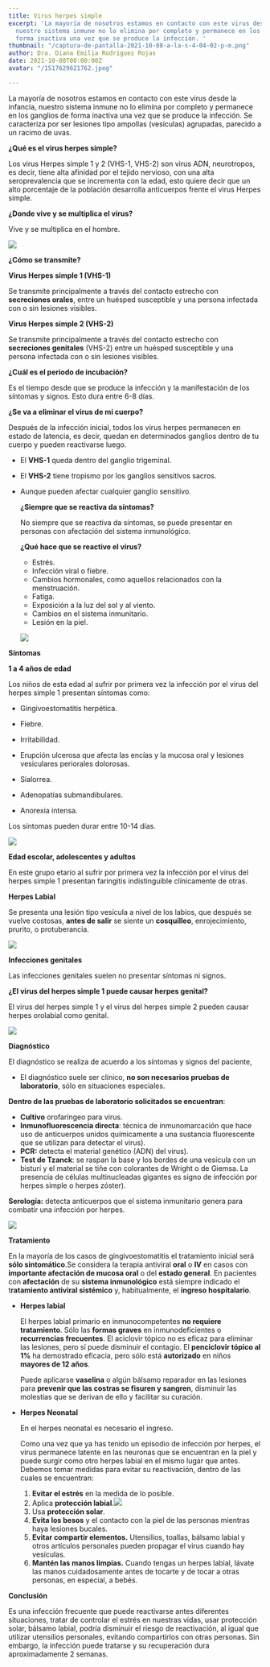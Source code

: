 ```yaml
---
title: Virus herpes simple
excerpt: 'La mayoría de nosotros estamos en contacto con este virus desde la infancia,
  nuestro sistema inmune no lo elimina por completo y permanece en los ganglios de
  forma inactiva una vez que se produce la infección. '
thumbnail: "/captura-de-pantalla-2021-10-08-a-la-s-4-04-02-p-m.png"
author: Dra. Diana Emilia Rodríguez Rojas
date: 2021-10-08T00:00:00Z
avatar: "/1517629621762.jpeg"

---
```

La mayoría de nosotros estamos en contacto con este virus desde la infancia, nuestro sistema inmune no lo elimina por completo y permanece en los ganglios de forma inactiva una vez que se produce la infección. Se caracteriza por ser lesiones tipo ampollas (vesículas) agrupadas, parecido a un racimo de uvas.

**¿Qué es el virus herpes simple?**

Los virus Herpes simple 1 y 2 (VHS-1, VHS-2) son virus ADN, neurotropos, es decir, tiene alta afinidad por el tejido nervioso, con una alta seroprevalencia que se incrementa con la edad, esto quiere decir que un alto porcentaje de la población desarrolla anticuerpos frente el virus Herpes simple.

**¿Donde vive y se multiplica el virus?**

Vive y se multiplica en el hombre.

![](/images-4.jpeg)

**¿Cómo se transmite?**

**Virus Herpes simple 1 (VHS-1)**

Se transmite principalmente a través del contacto estrecho con **secreciones orales**, entre un huésped susceptible y una persona infectada con o sin lesiones visibles.

**Virus Herpes simple 2 (VHS-2)**

Se transmite principalmente a través del contacto estrecho con **secreciones genitales** (VHS-2) entre un huésped susceptible y una persona infectada con o sin lesiones visibles.

**¿Cuál es el periodo de incubación?**

Es el tiempo desde que se produce la infección y la manifestación de los síntomas y signos. Esto dura entre 6-8 días.

**¿Se va a eliminar el virus de mi cuerpo?**

Después de la infección inicial, todos los virus herpes permanecen en estado de latencia, es decir, quedan en determinados ganglios dentro de tu cuerpo y pueden reactivarse luego.

* El **VHS-1** queda dentro del ganglio trigeminal.
* El **VHS-2** tiene tropismo por los ganglios sensitivos sacros.
* Aunque pueden afectar cualquier ganglio sensitivo.

  **¿Siempre que se reactiva da síntomas?**

  No siempre que se reactiva da síntomas, se puede presentar en personas con afectación del sistema inmunológico.

  **¿Qué hace que se reactive el virus?**
  * Estrés.
  * Infección viral o fiebre.
  * Cambios hormonales, como aquellos relacionados con la menstruación.
  * Fatiga.
  * Exposición a la luz del sol y al viento.
  * Cambios en el sistema inmunitario.
  * Lesión en la piel.

  ![](/fotofobia-1.png)

**Síntomas**

**1 a 4 años de edad**

Los niños de esta edad al sufrir por primera vez la infección por el virus del herpes simple 1 presentan síntomas como:

*  Gingivoestomatitis herpética.


* Fiebre.


* Irritabilidad.


* Erupción ulcerosa que afecta las encías y la mucosa oral y lesiones vesiculares periorales dolorosas.


* Sialorrea.


* Adenopatías submandibulares.


* Anorexia intensa.

Los síntomas pueden durar entre 10-14 días.

![](/captura-de-pantalla-2021-10-08-a-la-s-2-02-26-p-m.png)

**Edad escolar, adolescentes y adultos**

En este grupo etario al sufrir por primera vez la infección por el virus del herpes simple 1 presentan faringitis indistinguible clínicamente de otras.

**Herpes Labial**

Se presenta una lesión tipo vesícula a nivel de los labios, que después se vuelve costosas, **antes de salir** se siente un **cosquilleo**, enrojecimiento, prurito, o protuberancia.

![](/herpes-labial-y-oral.jpeg)

**Infecciones genitales**

Las infecciones genitales suelen no presentar síntomas ni signos.

**¿El virus del herpes simple 1 puede causar herpes genital?**

El virus del herpes simple 1 y el virus del herpes simple 2 pueden causar herpes orolabial como genital.

![](/genital.jpeg)

**Diagnóstico**

El diagnóstico se realiza de acuerdo a los síntomas y signos del paciente,

* El diagnóstico suele ser clínico, **no son necesarios pruebas de laboratorio**, sólo en situaciones especiales.

**Dentro de las pruebas de laboratorio solicitados se encuentran**:

* **Cultivo** orofaríngeo para virus.
* **Inmunofluorescencia directa**: técnica de inmunomarcación que hace uso de anticuerpos unidos químicamente a una sustancia fluorescente que se utilizan para detectar el virus).
* **PCR:** detecta el material genético (ADN) del virus).
* **Test de Tzanck**: se raspan la base y los bordes de una vesícula con un bisturí y el material se tiñe con colorantes de Wright o de Giemsa. La presencia de células multinucleadas gigantes es signo de infección por herpes simple o herpes zóster).

**Serología:** detecta anticuerpos que el sistema inmunitario genera para combatir una infección por herpes.

![](/post38-2.jpeg)

**Tratamiento**

En la mayoría de los casos de gingivoestomatitis el tratamiento inicial será **sólo sintomático**.Se considera la terapia antiviral **oral** o **IV** en casos con **importante afectación de mucosa oral** o del **estado general**. En pacientes con **afectación** de su **sistema inmunológico** está siempre indicado el t**ratamiento antiviral sistémico** y, habitualmente, el **ingreso hospitalario**.

* **Herpes labial**

  El herpes labial primario en inmunocompetentes **no requiere tratamiento**. Sólo las **formas graves** en inmunodeficientes o **recurrencias frecuentes**. El aciclovir tópico no es eficaz para eliminar las lesiones, pero sí puede disminuir el contagio. El **penciclovir tópico al 1%** ha demostrado eficacia, pero sólo está **autorizado** en niños **mayores de 12 años**.

  Puede aplicarse **vaselina** o algún bálsamo reparador en las lesiones para **prevenir que las costras se fisuren y sangren**, disminuir las molestias que se derivan de ello y facilitar su curación.
* **Herpes Neonatal**

  En el herpes neonatal es necesario el ingreso.

  Como una vez que ya has tenido un episodio de infección por herpes, el virus permanece latente en las neuronas que se encuentran en la piel y puede surgir como otro herpes labial en el mismo lugar que antes. Debemos tomar medidas para evitar su reactivación, dentro de las cuales se encuentran:
  1. **Evitar el estrés** en la medida de lo posible.
  2. Aplica **protección labial**.![](/protector-labial.jpeg)
  3. Usa **protección solar**.
  4. **Evita los besos** y el contacto con la piel de las personas mientras haya lesiones bucales.
  5. **Evitar compartir elementos.** Utensilios, toallas, bálsamo labial y otros artículos personales pueden propagar el virus cuando hay vesículas.
  6. **Mantén las manos limpias.** Cuando tengas un herpes labial, lávate las manos cuidadosamente antes de tocarte y de tocar a otras personas, en especial, a bebés.

**Conclusión**

Es una infección frecuente que puede reactivarse antes diferentes situaciones, tratar de controlar el estrés en nuestras vidas, usar protección solar, bálsamo labial, podría disminuir el riesgo de reactivación, al igual que utilizar utensilios personales, evitando compartirlos con otras personas. Sin embargo, la infección puede tratarse y su recuperación dura aproximadamente 2 semanas.